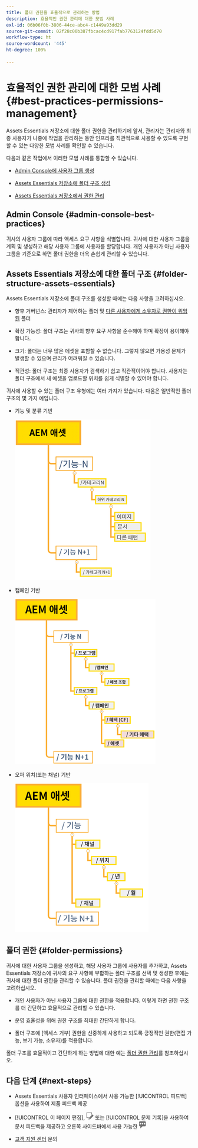 ```yaml
---
title: 폴더 권한을 효율적으로 관리하는 방법
description: 효율적인 권한 관리에 대한 모범 사례
exl-id: 06b06f0b-3806-44ce-abc4-c1449a93dd29
source-git-commit: 02f28c00b387fbcac4cd917fab7763124fdd5d70
workflow-type: ht
source-wordcount: '445'
ht-degree: 100%

---
```


# 효율적인 권한 관리에 대한 모범 사례 {#best-practices-permissions-management}

Assets Essentials 저장소에 대한 폴더 권한을 관리하기에 앞서, 관리자는 관리자와 최종 사용자가 나중에 작업을 관리하는 동안 인프라를 직관적으로 사용할 수 있도록 구현할 수 있는 다양한 모범 사례를 확인할 수 있습니다.

다음과 같은 작업에서 이러한 모범 사례를 통합할 수 있습니다.

* [Admin Console에 사용자 그룹 생성](#admin-console-best-practices)

* [Assets Essentials 저장소에 폴더 구조 생성](#folder-structure-assets-essentials)

* [Assets Essentials 저장소에서 권한 관리](#folder-permissions)

## Admin Console {#admin-console-best-practices}

귀사의 사용자 그룹에 따라 액세스 요구 사항을 식별합니다. 귀사에 대한 사용자 그룹을 계획 및 생성하고 해당 사용자 그룹에 사용자를 할당합니다. 개인 사용자가 아닌 사용자 그룹을 기준으로 하면 폴더 권한을 더욱 손쉽게 관리할 수 있습니다.

## Assets Essentials 저장소에 대한 폴더 구조 {#folder-structure-assets-essentials}

Assets Essentials 저장소에 폴더 구조를 생성할 때에는 다음 사항을 고려하십시오.

* 향후 거버넌스: 관리자가 제어하는 폴더 및 [다른 사용자에게 소유자로 권한이 위임된](manage-permissions.md##manage-permissions-folders) 폴더

* 확장 가능성: 폴더 구조는 귀사의 향후 요구 사항을 준수해야 하며 확장이 용이해야 합니다.

* 크기: 폴더는 너무 많은 에셋을 포함할 수 없습니다. 그렇지 않으면 가용성 문제가 발생할 수 있으며 관리가 어려워질 수 있습니다.

* 직관성: 폴더 구조는 최종 사용자가 검색하기 쉽고 직관적이어야 합니다. 사용자는 폴더 구조에서 새 에셋을 업로드할 위치를 쉽게 식별할 수 있어야 합니다.

귀사에 사용할 수 있는 폴더 구조 유형에는 여러 가지가 있습니다. 다음은 일반적인 폴더 구조의 몇 가지 예입니다.

* 기능 및 분류 기반

   ![기능 및 분류](assets/function-categorization.png)

* 캠페인 기반

   ![캠페인 기반](assets/campaign-based.png)

* 오퍼 위치(또는 채널) 기반

   ![오퍼 위치 기반](assets/offer-location.png)


## 폴더 권한 {#folder-permissions}

귀사에 대한 사용자 그룹을 생성하고, 해당 사용자 그룹에 사용자를 추가하고, Assets Essentials 저장소에 귀사의 요구 사항에 부합하는 폴더 구조를 선택 및 생성한 후에는 귀사에 대한 폴더 권한을 관리할 수 있습니다. 폴더 권한을 관리할 때에는 다음 사항을 고려하십시오.

* 개인 사용자가 아닌 사용자 그룹에 대한 권한을 적용합니다. 이렇게 하면 권한 구조를 더 간단하고 효율적으로 관리할 수 있습니다.

* 운영 효율성을 위해 권한 구조를 최대한 간단하게 합니다.

* 폴더 구조에 [액세스 거부] 권한을 신중하게 사용하고 되도록 긍정적인 권한(편집 가능, 보기 가능, 소유자)를 적용합니다.

폴더 구조를 효율적이고 간단하게 하는 방법에 대한 예는 [폴더 권한 관리](manage-permissions.md##manage-permissions-folders)를 참조하십시오.

## 다음 단계 {#next-steps}

* Assets Essentials 사용자 인터페이스에서 사용 가능한 [!UICONTROL 피드백] 옵션을 사용하여 제품 피드백 제공

* [!UICONTROL 이 페이지 편집], ![페이지 편집](assets/do-not-localize/edit-page.png) 또는 [!UICONTROL 문제 기록]을 사용하여 문서 피드백을 제공하고 오른쪽 사이드바에서 사용 가능한 ![GitHub 문제 생성](assets/do-not-localize/github-issue.png)

* [고객 지원 센터](https://experienceleague.adobe.com/?support-solution=General#support) 문의
